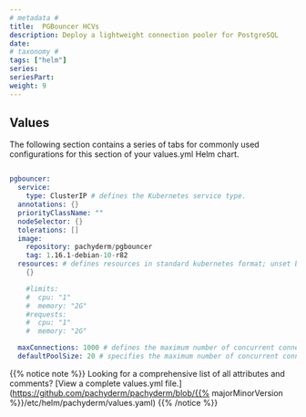 ```yaml
---
# metadata # 
title:  PGBouncer HCVs
description: Deploy a lightweight connection pooler for PostgreSQL
date: 
# taxonomy #
tags: ["helm"]
series:
seriesPart:
weight: 9 
---
```


## Values 

The following section contains a series of tabs for commonly used configurations for this section of your values.yml Helm chart. 

```s

pgbouncer:
  service:
    type: ClusterIP # defines the Kubernetes service type.
  annotations: {}
  priorityClassName: ""
  nodeSelector: {}
  tolerations: []
  image:
    repository: pachyderm/pgbouncer
    tag: 1.16.1-debian-10-r82
  resources: # defines resources in standard kubernetes format; unset by default.
    {}

    #limits:
    #  cpu: "1"
    #  memory: "2G"
    #requests:
    #  cpu: "1"
    #  memory: "2G"

  maxConnections: 1000 # defines the maximum number of concurrent connections into pgbouncer.
  defaultPoolSize: 20 # specifies the maximum number of concurrent connections from pgbouncer to the postgresql database.
```

{{% notice note %}}
Looking for a comprehensive list of all attributes and comments? [View a complete values.yml file.](https://github.com/pachyderm/pachyderm/blob/{{% majorMinorVersion %}}/etc/helm/pachyderm/values.yaml)
{{% /notice %}}